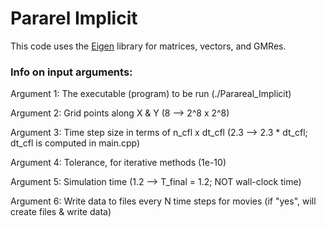 # Pararel Implicit
This code uses the [Eigen](https://eigen.tuxfamily.org/index.php?title=Main_Page) library for matrices, vectors, and GMRes.

### Info on input arguments:
Argument 1: The executable (program) to be run (./Parareal_Implicit)

Argument 2: Grid points along X & Y (8 --> 2^8 x 2^8)

Argument 3: Time step size in terms of n_cfl x dt_cfl (2.3 --> 2.3 * dt_cfl; dt_cfl is computed in main.cpp)

Argument 4: Tolerance, for iterative methods (1e-10)

Argument 5: Simulation time (1.2 --> T_final = 1.2; NOT wall-clock time)

Argument 6: Write data to files every N time steps for movies (if "yes", will create files & write data)
